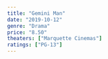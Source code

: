 ```yaml
---
title: "Gemini Man"
date: "2019-10-12"
genre: "Drama"
price: "8.50"
theaters: ["Marquette Cinemas"]
ratings: ["PG-13"]
---
```

